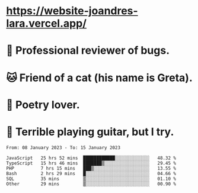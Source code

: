 # https://website-joandres-lara.vercel.app/
# 🐛 Professional reviewer of bugs.
# 🐱 Friend of a cat (his name is Greta).
# 📜 Poetry lover.
# 🎸 Terrible playing guitar, but I try.

<!--START_SECTION:waka-->

```text
From: 08 January 2023 - To: 15 January 2023

JavaScript   25 hrs 52 mins  ████████████░░░░░░░░░░░░░   48.32 %
TypeScript   15 hrs 46 mins  ███████▒░░░░░░░░░░░░░░░░░   29.45 %
PHP          7 hrs 15 mins   ███▒░░░░░░░░░░░░░░░░░░░░░   13.55 %
Bash         2 hrs 29 mins   █░░░░░░░░░░░░░░░░░░░░░░░░   04.66 %
SQL          35 mins         ▒░░░░░░░░░░░░░░░░░░░░░░░░   01.10 %
Other        29 mins         ▒░░░░░░░░░░░░░░░░░░░░░░░░   00.90 %
```

<!--END_SECTION:waka-->
